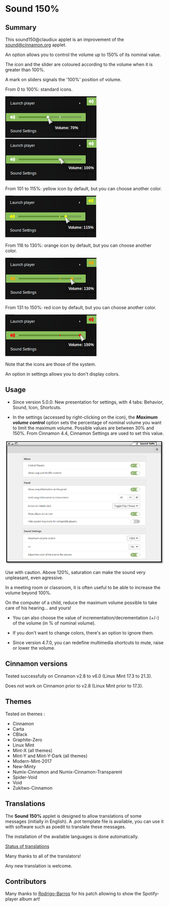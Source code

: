 # Sound 150%

## Summary

This sound150@claudiux applet is an improvement of the sound@cinnamon.org applet.

An option allows you to control the volume up to 150% of its nominal value.

The icon and the slider are coloured according to the volume when it is greater than 100%.

A mark on sliders signals the '100%' position of volume.

From 0 to 100%: standard icons.

![sound_150_079](https://github.com/claudiux/docs/raw/master/sound150/images/sound_079.png) ![sound_150_100](https://github.com/claudiux/docs/raw/master/sound150/images/sound_100.png)

From 101 to 115%: yellow icon by default, but you can choose another color.

![sound_150_115](https://github.com/claudiux/docs/raw/master/sound150/images/sound_115.png)

From 116 to 130%: orange icon by default, but you can choose another color.

![sound_150_130](https://github.com/claudiux/docs/raw/master/sound150/images/sound_130.png)

From 131 to 150%: red icon by default, but you can choose another color.

![sound_150_150](https://github.com/claudiux/docs/raw/master/sound150/images/sound_150.png)

Note that the icons are those of the system.

An option in settings allows you to don't display colors.

## Usage

 * Since version 5.0.0: New presentation for settings, with 4 tabs: Behavior, Sound, Icon, Shortcuts.

 * In the settings (accessed by right-clicking on the icon), the ***Maximum volume control*** option sets the percentage of
nominal volume you want to limit the maximum volume. Possible values are between 30% and 150%. From Cinnamon 4.4, Cinnamon Settings are used to set this value.

![sound_150-settings](https://github.com/claudiux/docs/raw/master/sound150/images/sound-settings.png)

Use with caution. Above 120%, saturation can make the sound very unpleasant, even agressive.

In a meeting room or classroom, it is often useful to be able to increase the volume beyond 100%.

On the computer of a child, reduce the maximum volume possible to take care of his hearing... and yours!


 * You can also choose the value of incrementation/decrementation (+/-) of the volume (in % of nominal volume).

 * If you don't want to change colors, there's an option to ignore them.

 * Since version 4.7.0, you can redefine multimedia shortcuts to mute, raise or lower the volume.

## Cinnamon versions

Tested successfully on Cinnamon v2.8 to v6.0 (Linux Mint 17.3 to 21.3).

Does not work on Cinnamon prior to v2.8 (Linux Mint prior to 17.3).

## Themes

Tested on themes :

 * Cinnamon
 * Carta
 * CBlack
 * Graphite-Zero
 * Linux Mint
 * Mint-X (all themes)
 * Mint-Y and Mint-Y-Dark (all themes)
 * Modern-Mint-2017
 * New-Minty
 * Numix-Cinnamon and Numix-Cinnamon-Transparent
 * Spider-Void
 * Void
 * Zukitwo-Cinnamon

## Translations

The **Sound 150%** applet is designed to allow translations of some messages (initially in English). A .pot template file is available, you can use it with software such as poedit to translate these messages.

The installation of the available languages is done automatically.

[Status of translations](https://github.com/linuxmint/cinnamon-spices-applets/blob/translation-status-tables/.translation-tables/tables/sound150%40claudiux.md#)

Many thanks to all of the translators!

Any new translation is welcome.

## Contributors

Many thanks to [Rodrigo-Barros](https://github.com/Rodrigo-Barros) for his patch allowing to show the Spotify-player album art!
